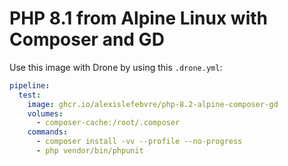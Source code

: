 # PHP 8.1 from Alpine Linux with Composer and GD

Use this image with Drone by using this `.drone.yml`:

```yml
pipeline:
  test:
    image: ghcr.io/alexislefebvre/php-8.2-alpine-composer-gd
    volumes:
      - composer-cache:/root/.composer
    commands:
      - composer install -vv --profile --no-progress
      - php vendor/bin/phpunit
```
